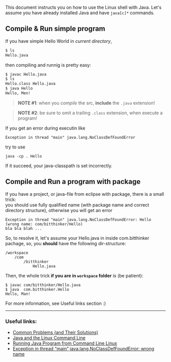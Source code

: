 <!--
Title: How to run java from command line?
Description: Java and the Linux Command Line
Date: 2013/11/10
Tags: Java, development
-->

This document instructs you on how to use the Linux shell with Java<!--cut-here-->.
Let's assume you have already installed Java and have `java[c]*` commands.



## Compile & Run simple program

If you have simple Hello World in *current directory*,

```bash
$ ls
Hello.java
```

then compiling and runnig is pretty easy:

```bash
$ javac Hello.java
$ ls
Hello.class Hello.java
$ java Hello
Hello, Men!
```

> **NOTE #1**: when you *compile* the src, **include** the `.java` extension!

> **NOTE #2**: be sure to omit a trailing `.class` extension, when execute a program!

If you get an error during executin like

	Exception in thread "main" java.lang.NoClassDefFoundError

try to use

	java -cp . Hello

If it succeed, your java-classpath is set incorrectly.



## Compile and Run a program with package

If you have a project, or java-file from eclipse with package, there is a small trick:  
you should use fully qualified name (with package name and correct directory structure),
otherwise you will get an error

	Exception in thread "main" java.lang.NoClassDefFoundError: Hello (wrong name: com/bitthinker/Hello)
	bla bla blah ...
 
So, to resolve it, let's assume your Hello.java in inside com.bitthinker pachage,
so, you **should** have the following dir-structure:

	/workspace
		/com
			/bitthinker
				Hello.java

Then, the whole trick **if you are in `workspace` folder** is (be patient):

	$ javac com/bitthinker/Hello.java
	$ java  com.bitthinker.Hello
	Hello, Man!


For more information, see Useful links section :)

---

### Useful links:

* [Common Problems (and Their Solutions)](http://docs.oracle.com/javase/tutorial/getStarted/problems/)
* [Java and the Linux Command Line](http://introcs.cs.princeton.edu/java/15inout/linux-cmd.html)
* [Running Java Program from Command Line Linux](http://stackoverflow.com/questions/3692229/running-java-program-from-command-line-linux)
* [Exception in thread “main” java.lang.NoClassDefFoundError: wrong name](http://stackoverflow.com/questions/14520793/exception-in-thread-main-java-lang-noclassdeffounderror-wrong-name)

